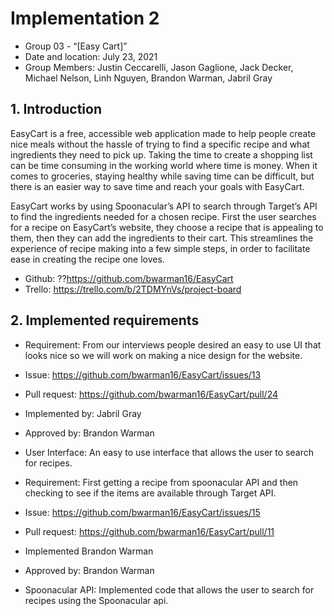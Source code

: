 # Implementation 2
* Group 03 - “[Easy Cart]”
* Date and location: July 23, 2021
* Group Members: Justin Ceccarelli, Jason Gaglione, Jack Decker, Michael Nelson, Linh Nguyen, Brandon Warman, Jabril Gray

## 1. Introduction
EasyCart is a free, accessible web application made to help people create nice meals without the hassle of trying to find a specific recipe and what ingredients they need to pick up. Taking the time to create a shopping list can be time consuming in the working world where time is money. When it comes to groceries, staying healthy while saving time can be difficult, but there is an easier way to save time and reach your goals with EasyCart.

EasyCart works by using Spoonacular’s API to search through Target’s API to find the ingredients needed for a chosen recipe. First the user searches for a recipe on EasyCart’s website, they choose a recipe that is appealing to them, then they can add the ingredients to their cart. This streamlines the experience of recipe making into a few simple steps, in order to facilitate ease in creating the recipe one loves.

* Github: ??https://github.com/bwarman16/EasyCart
* Trello: https://trello.com/b/2TDMYnVs/project-board


## 2. Implemented requirements
* Requirement: From our interviews people desired an easy to use UI that looks nice so we will work on making a nice design for the website.
* Issue: https://github.com/bwarman16/EasyCart/issues/13
* Pull request: https://github.com/bwarman16/EasyCart/pull/24 
* Implemented by: Jabril Gray
* Approved by: Brandon Warman
* User Interface: An easy to use interface that allows the user to search for recipes.

* Requirement: First getting a recipe from spoonacular API and then checking to see if the items are available through Target API.
* Issue: https://github.com/bwarman16/EasyCart/issues/15 
* Pull request: https://github.com/bwarman16/EasyCart/pull/11
* Implemented Brandon Warman
* Approved by: Brandon Warman
* Spoonacular API: Implemented code that allows the user to search for recipes using the Spoonacular api.

